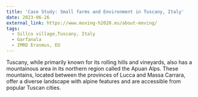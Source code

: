 ```yaml
---
title: 'Case Study: Small farms and Environment in Tuscany, Italy'
date: 2023-06-26
external_link: https://www.moving-h2020.eu/about-moving/
tags:
  - Sillco village,Tuscany, Italy
  - Garfanala
  - IMRD Erasmus, EU
---
```


Tuscany, while primarily known for its rolling hills and vineyards, also has a mountainous area in its northern region called the Apuan Alps. These mountains, located between the provinces of Lucca and Massa Carrara, offer a diverse landscape with alpine features and are accessible from popular Tuscan cities.

<!--more-->
